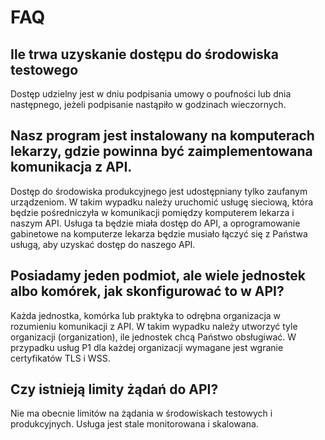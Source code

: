 # FAQ

## Ile trwa uzyskanie dostępu do środowiska testowego

Dostęp udzielny jest w dniu podpisania umowy o poufności lub dnia następnego, jeżeli podpisanie nastąpiło w godzinach wieczornych.

## Nasz program jest instalowany na komputerach lekarzy, gdzie powinna być zaimplementowana komunikacja z API.

Dostęp do środowiska produkcyjnego jest udostępniany tylko zaufanym urządzeniom.
W takim wypadku należy uruchomić usługę sieciową, która będzie pośredniczyła w komunikacji pomiędzy komputerem lekarza i naszym API.
Usługa ta będzie miała dostęp do API, a oprogramowanie gabinetowe na komputerze lekarza będzie musiało łączyć się z Państwa usługą, aby uzyskać dostęp do naszego API.

## Posiadamy jeden podmiot, ale wiele jednostek albo komórek, jak skonfigurować to w API?

Każda jednostka, komórka lub praktyka to odrębna organizacja w rozumieniu komunikacji z API.
W takim wypadku należy utworzyć tyle organizacji (organization), ile jednostek chcą Państwo obsługiwać.
W przypadku usług P1 dla każdej organizacji wymagane jest wgranie certyfikatów TLS i WSS.

## Czy istnieją limity żądań do API?

Nie ma obecnie limitów na żądania w środowiskach testowych i produkcyjnych. Usługa jest stale monitorowana i skalowana.
